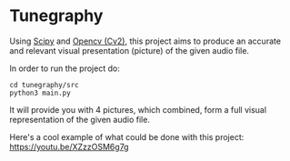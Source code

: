# Tunegraphy
Using [Scipy](https://www.scipy.org) and [Opencv (Cv2)](https://pypi.org/project/opencv-python), this project aims to produce an accurate and relevant visual presentation (picture) of the given audio file.

In order to run the project do:
```
cd tunegraphy/src
python3 main.py
```
It will provide you with 4 pictures, which combined, form a full visual representation of the given audio file.

Here's a cool example of what could be done with this project:
https://youtu.be/XZzzOSM6g7g
